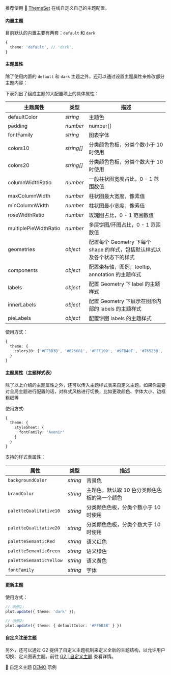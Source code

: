 
推荐使用 💄 [ThemeSet](https://theme-set.antv.vision) 在线自定义自己的主题配置。

#### 内置主题

目前默认的内置主要有两套：`default` 和 `dark` 

```ts
{
  theme: 'default', // 'dark',
}
```

#### 主题属性

除了使用内置的 `default` 和 `dark` 主题之外，还可以通过设置主题属性来修改部分主题内容：

下表列出了组成主题的大配置项上的具体属性：

| 主题属性 | 类型 |	描述 |
| --- | --- | ---|
| defaultColor | _string_| 主题色 |
| padding | _number_ |	number[] |
| fontFamily | _string_ |	图表字体 |
| colors10 | _string[]_ |	分类颜色色板，分类个数小于 10 时使用 |
| colors20 |_string[]_ |	分类颜色色板，分类个数大于 10 时使用 |
| columnWidthRatio | _number_ |	一般柱状图宽度占比，0 - 1 范围数值
| maxColumnWidth | _number_ |	柱状图最大宽度，像素值 |
| minColumnWidth| _number_ |	柱状图最小宽度，像素值 |
| roseWidthRatio | _number_ |	玫瑰图占比，0 - 1 范围数值 |
| multiplePieWidthRatio	| _number_ | 多层饼图/环图占比，0 - 1 范围数值 |
| geometries | _object_ |	配置每个 Geometry 下每个 shape 的样式，包括默认样式以及各个状态下的样式 |
| components | _object_ |	配置坐标轴，图例，tooltip, annotation 的主题样式 |
| labels | _object_ |	配置 Geometry 下 label 的主题样式 |
| innerLabels	| _object_  | 配置 Geometry 下展示在图形内部的 labels 的主题样式 |
| pieLabels	| _object_ | 配置饼图 labels 的主题样式 |

使用方式：
```ts
{
  theme: {
    colors10: ['#FF6B3B', '#626681', '#FFC100', '#9FB40F', '#76523B', '#DAD5B5', '#0E8E89', '#E19348', '#F383A2', '#247FEA']
  }
}
```

#### 主题属性（主题样式表）

除了以上介绍的主题属性之外，还可以传入主题样式表来自定义主题。如果你需要对全局主题进行配置的话，对样式风格进行切换，比如更改颜色、字体大小、边框粗细等

使用方式:
```ts
{
  theme: {
    styleSheet: {
      fontFamily: 'Avenir'
    }
  }
}
```

支持的样式表属性：

| **属性**                | **类型** | **描述**      |
| ----------------------- | -------- | ------------- |
| `backgroundColor`       | _string_ | 背景色        |
| `brandColor`            | _string_ | 主题色，默认取 10 色分类颜色色板的第一个颜色 |
| `paletteQualitative10`  | _string_ | 分类颜色色板，分类个数小于 10 时使用 |
| `paletteQualitative20`  | _string_ | 分类颜色色板，分类个数大于 10 时使用 |
| `paletteSemanticRed`    | _string_ | 语义红色      |
| `paletteSemanticGreen`  | _string_ | 语义绿色      |
| `paletteSemanticYellow` | _string_ | 语义黄色      |
| `fontFamily`            | _string_ | 字体          |


#### 更新主题

使用方式：
```ts
// 示例1:
plot.update({ theme: 'dark' });

// 示例2:
plot.update({ theme: { defaultColor: '#FF6B3B' } })
```

#### 自定义注册主题

另外，还可以通过 G2 提供了自定义主题机制来定义全新的主题结构，以允许用户切换、定义图表主题。前往 [G2 | 自定义主题](https://g2.antv.vision/zh/docs/api/advanced/register-theme) 查看详情。

<playground path="general/theme/demo/register-theme.ts" rid="rect-register-theme"></playground>

🌰 自定义主题 [DEMO](/zh/examples/general/theme#register-theme) 示例

